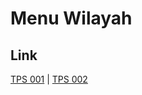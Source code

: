 # Menu Wilayah

## Link

[TPS 001](https://github.com/gigit-pemilu/pemilu-2024-82-maluku-utara/tree/main/pilpres/hitung-suara/sub/82-maluku-utara/sub/05-kepulauan-sula/sub/10-mangoli-utara-timur/sub/2003-pelita-jaya/sub/001-tps)
 | 
[TPS 002](https://github.com/gigit-pemilu/pemilu-2024-82-maluku-utara/tree/main/pilpres/hitung-suara/sub/82-maluku-utara/sub/05-kepulauan-sula/sub/10-mangoli-utara-timur/sub/2003-pelita-jaya/sub/002-tps)

